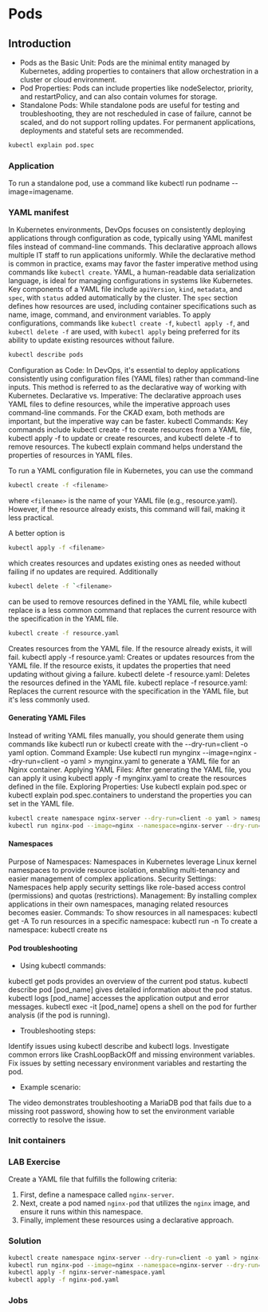 # Pods

## Introduction

- Pods as the Basic Unit: Pods are the minimal entity managed by Kubernetes, adding properties to containers that allow orchestration in a cluster or cloud environment.
- Pod Properties: Pods can include properties like nodeSelector, priority, and restartPolicy, and can also contain volumes for storage.
- Standalone Pods: While standalone pods are useful for testing and troubleshooting, they are not rescheduled in case of failure, cannot be scaled, and do not support rolling updates. For permanent applications, deployments and stateful sets are recommended.

```bash
kubectl explain pod.spec
```

### Application

To run a standalone pod, use a command like kubectl run podname --image=imagename.

### YAML manifest

In Kubernetes environments, DevOps focuses on consistently deploying applications through configuration as code, typically using YAML manifest files instead of command-line commands. This declarative approach allows multiple IT staff to run applications uniformly. While the declarative method is common in practice, exams may favor the faster imperative method using commands like `kubectl create`. YAML, a human-readable data serialization language, is ideal for managing configurations in systems like Kubernetes. Key components of a YAML file include `apiVersion`, `kind`, `metadata`, and `spec`, with `status` added automatically by the cluster. The `spec` section defines how resources are used, including container specifications such as name, image, command, and environment variables. To apply configurations, commands like `kubectl create -f`, `kubectl apply -f`, and `kubectl delete -f` are used, with `kubectl apply` being preferred for its ability to update existing resources without failure.

```bash
kubectl describe pods
```

Configuration as Code: In DevOps, it's essential to deploy applications consistently using configuration files (YAML files) rather than command-line inputs. This method is referred to as the declarative way of working with Kubernetes.
Declarative vs. Imperative: The declarative approach uses YAML files to define resources, while the imperative approach uses command-line commands. For the CKAD exam, both methods are important, but the imperative way can be faster.
kubectl Commands: Key commands include kubectl create -f to create resources from a YAML file, kubectl apply -f to update or create resources, and kubectl delete -f to remove resources. The kubectl explain command helps understand the properties of resources in YAML files.

To run a YAML configuration file in Kubernetes, you can use the command

```bash
kubectl create -f <filename>
```

where `<filename>` is the name of your YAML file (e.g., resource.yaml). However, if the resource already exists, this command will fail, making it less practical.

A better option is

```bash
kubectl apply -f <filename>
```

which creates resources and updates existing ones as needed without failing if no updates are required. Additionally

```bash
kubectl delete -f `<filename>
```

can be used to remove resources defined in the YAML file, while kubectl replace is a less common command that replaces the current resource with the specification in the YAML file.

```bash
kubectl create -f resource.yaml
```

Creates resources from the YAML file. If the resource already exists, it will fail.
kubectl apply -f resource.yaml: Creates or updates resources from the YAML file. If the resource exists, it updates the properties that need updating without giving a failure.
kubectl delete -f resource.yaml: Deletes the resources defined in the YAML file.
kubectl replace -f resource.yaml: Replaces the current resource with the specification in the YAML file, but it's less commonly used.

#### Generating YAML Files

Instead of writing YAML files manually, you should generate them using commands like kubectl run or kubectl create with the --dry-run=client -o yaml option.
Command Example: Use kubectl run mynginx --image=nginx --dry-run=client -o yaml > mynginx.yaml to generate a YAML file for an Nginx container.
Applying YAML Files: After generating the YAML file, you can apply it using kubectl apply -f mynginx.yaml to create the resources defined in the file.
Exploring Properties: Use kubectl explain pod.spec or kubectl explain pod.spec.containers to understand the properties you can set in the YAML file.

```bash
kubectl create namespace nginx-server --dry-run=client -o yaml > namespace.yaml
kubectl run nginx-pod --image=nginx --namespace=nginx-server --dry-run=client -o yaml > nxinx-pod.yaml
```


#### Namespaces

Purpose of Namespaces: Namespaces in Kubernetes leverage Linux kernel namespaces to provide resource isolation, enabling multi-tenancy and easier management of complex applications.
Security Settings: Namespaces help apply security settings like role-based access control (permissions) and quotas (restrictions).
Management: By installing complex applications in their own namespaces, managing related resources becomes easier.
Commands:
To show resources in all namespaces: kubectl get <resource> -A
To run resources in a specific namespace: kubectl run <resource> -n <namespace>
To create a namespace: kubectl create ns <namespace>

#### Pod troubleshooting

- Using kubectl commands:

kubectl get pods provides an overview of the current pod status.
kubectl describe pod [pod_name] gives detailed information about the pod status.
kubectl logs [pod_name] accesses the application output and error messages.
kubectl exec -it [pod_name] opens a shell on the pod for further analysis (if the pod is running).

- Troubleshooting steps:

Identify issues using kubectl describe and kubectl logs.
Investigate common errors like CrashLoopBackOff and missing environment variables.
Fix issues by setting necessary environment variables and restarting the pod.

- Example scenario:

The video demonstrates troubleshooting a MariaDB pod that fails due to a missing root password, showing how to set the environment variable correctly to resolve the issue.

### Init containers


### LAB Exercise

Create a YAML file that fulfills the following criteria:

1. First, define a namespace called `nginx-server`.
2. Next, create a pod named `nginx-pod` that utilizes the `nginx` image, and ensure it runs within this namespace.
3. Finally, implement these resources using a declarative approach.

### Solution

```bash
kubectl create namespace nginx-server --dry-run=client -o yaml > nginx-server-namespace.yaml
kubectl run nginx-pod --image=nginx --namespace=nginx-server --dry-run=client -o yaml > nginx-pod.yaml
kubectl apply -f nginx-server-namespace.yaml
kubectl apply -f nginx-pod.yaml
```

### Jobs